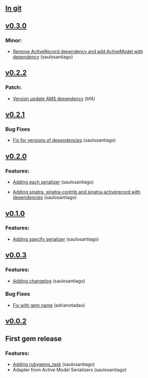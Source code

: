 ## [In git](https://github.com/SauloSilva/sinatra-active-model-serializers/compare/v0.0.2...HEAD)

## [v0.3.0](https://github.com/SauloSilva/sinatra-active-model-serializers/tree/v0.3.0)

### Minor:

* [Remove ActiveRecord dependency and add ActiveModel with dependency](https://github.com/SauloSilva/sinatra-active-model-serializers/pull/23) (saulosantiago)

## [v0.2.2](https://github.com/SauloSilva/sinatra-active-model-serializers/tree/v0.2.2)

### Patch:

* [Version update AMS dependency](https://github.com/SauloSilva/sinatra-active-model-serializers/pull/20) (bf4)

## [v0.2.1](https://github.com/SauloSilva/sinatra-active-model-serializers/tree/v0.2.1)

### Bug Fixes
* [Fix for versions of dependencies](https://github.com/SauloSilva/sinatra-active-model-serializers/pull/18) (saulosantiago)

## [v0.2.0](https://github.com/SauloSilva/sinatra-active-model-serializers/tree/v0.2.0)

### Features:
* [Adding each serializer](https://github.com/SauloSilva/sinatra-active-model-serializers/pull/15) (saulosantiago)

* [Adding sinatra, sinatra-contrib and sinatra-activerecord with dependencies](https://github.com/SauloSilva/sinatra-active-model-serializers/pull/16) (saulosantiago)

## [v0.1.0](https://github.com/SauloSilva/sinatra-active-model-serializers/tree/v0.1.0)

### Features:
* [Adding specify serializer](https://github.com/SauloSilva/sinatra-active-model-serializers/pull/8) (saulosantiago)

## [v0.0.3](https://github.com/SauloSilva/sinatra-active-model-serializers/tree/v0.0.3)

### Features:
* [Adding changelog](https://github.com/SauloSilva/sinatra-active-model-serializers/pull/3) (saulosantiago)

### Bug Fixes
* [Fix with gem name](https://github.com/SauloSilva/sinatra-active-model-serializers/pull/1) (adrianotadao)

## [v0.0.2](https://github.com/SauloSilva/sinatra-active-model-serializers/tree/v0.0.2)

## First gem release

### Features:
* [Adding rubygems_task](https://github.com/SauloSilva/sinatra-active-model-serializers/pull/2) (saulosantiago)
* Adapter from Active Model Serializers (saulosantiago)